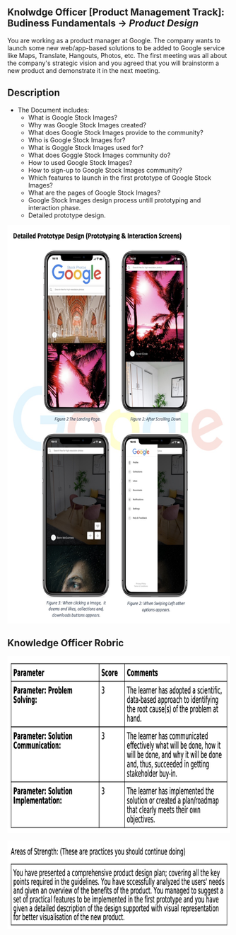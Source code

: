 ## Knolwdge Officer [Product Management Track]: Budiness Fundamentals -> _Product Design_
You are working as a product manager at Google. The company wants to launch some new web/app-based solutions to be added to Google service like Maps, Translate, Hangouts, Photos, etc. The first meeting was all about the company's strategic vision and you agreed that you will brainstorm a new product and demonstrate it in the next meeting.

## Description
- The Document includes:
  - What is Google Stock Images?
  - Why was Google Stock Images created?
  - What does Google Stock Images provide to the community?
  - Who is Google Stock Images for?
  - What is Goggle Stock Images used for?
  - What does Goggle Stock Images community do?
  - How to used Google Stock Images?
  - How to sign-up to Google Stock Images community?
  - Which features to launch in the first prototype of Google Stock Images?
  - What are the pages of Google Stock Images?
  - Google Stock Images design process untill prototyping and interaction phase.
  - Detailed prototype design.

<p align="center">
<img src="https://github.com/yarahisham/Google_Stock_Images-Product_Design/blob/main/Images/Screen%20Shot%202021-04-27%20at%204.49.00%20PM.jpg" alt="alt text" width="700" height="900" >
</p>
 
## Knowledge Officer Robric
<p align="center">
<img src="https://github.com/yarahisham/Google_Stock_Images-Product_Design/blob/main/Images/Screen%20Shot%202021-04-27%20at%204.50.19%20PM.jpg" alt="alt text" width="700" height="400" >
</p>

<p align="center">
<img src="https://github.com/yarahisham/Google_Stock_Images-Product_Design/blob/main/Images/Screen%20Shot%202021-04-27%20at%204.50.28%20PM.jpg" alt="alt text" width="700" height="200" >
</p>
